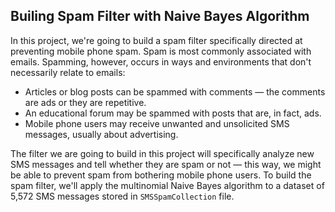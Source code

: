 ## Builing Spam Filter with Naive Bayes Algorithm

In this project, we're going to build a spam filter specifically directed at preventing mobile phone spam. Spam is most commonly associated with emails. Spamming, however, occurs in ways and environments that don't necessarily relate to emails:

* Articles or blog posts can be spammed with comments — the comments are ads or they are repetitive.
* An educational forum may be spammed with posts that are, in fact, ads.
* Mobile phone users may receive unwanted and unsolicited SMS messages, usually about advertising.

The filter we are going to build in this project will specifically analyze new SMS messages and tell whether they are spam or not — this way, we might be able to prevent spam from bothering mobile phone users. To build the spam filter, we'll apply the multinomial Naive Bayes algorithm to a dataset of 5,572 SMS messages stored in `SMSSpamCollection` file.

